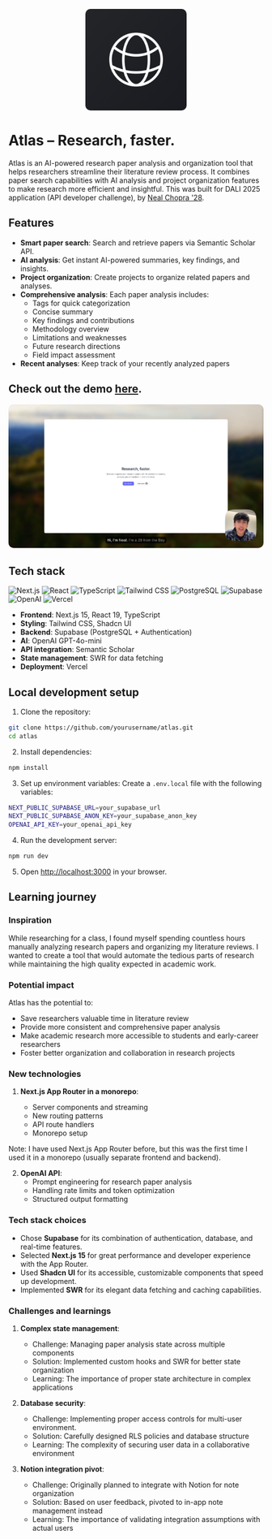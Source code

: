 <p align="center">
  <img src="/public/atlas-logo.png" alt="Atlas Logo" width="200" style="border-radius: 10px;" />
</p>

# Atlas – Research, faster.

Atlas is an AI-powered research paper analysis and organization tool that helps researchers streamline their literature review process. It combines paper search capabilities with AI analysis and project organization features to make research more efficient and insightful. This was built for DALI 2025 application (API developer challenge), by [Neal Chopra '28](https://nealchopra.com).

## Features

- **Smart paper search**: Search and retrieve papers via Semantic Scholar API.
- **AI analysis**: Get instant AI-powered summaries, key findings, and insights.
- **Project organization**: Create projects to organize related papers and analyses.
- **Comprehensive analysis**: Each paper analysis includes:
  - Tags for quick categorization
  - Concise summary
  - Key findings and contributions
  - Methodology overview
  - Limitations and weaknesses
  - Future research directions
  - Field impact assessment
- **Recent analyses**: Keep track of your recently analyzed papers

## Check out the demo [here](https://screen.studio/share/yGdgc7IE).

<p align="center">
  <img src="/public/atlas-demo-image.png" alt="Atlas Demo" width="800" style="border-radius: 10px;" />
</p>

## Tech stack

![Next.js](https://img.shields.io/badge/Next.js-000000?style=for-the-badge&logo=next.js&logoColor=white)
![React](https://img.shields.io/badge/React-61DAFB?style=for-the-badge&logo=react&logoColor=black)
![TypeScript](https://img.shields.io/badge/TypeScript-3178C6?style=for-the-badge&logo=typescript&logoColor=white)
![Tailwind CSS](https://img.shields.io/badge/Tailwind_CSS-38B2AC?style=for-the-badge&logo=tailwind-css&logoColor=white)
![PostgreSQL](https://img.shields.io/badge/PostgreSQL-4169E1?style=for-the-badge&logo=postgresql&logoColor=white)
![Supabase](https://img.shields.io/badge/Supabase-3ECF8E?style=for-the-badge&logo=supabase&logoColor=white)
![OpenAI](https://img.shields.io/badge/OpenAI-412991?style=for-the-badge&logo=openai&logoColor=white)
![Vercel](https://img.shields.io/badge/Vercel-000000?style=for-the-badge&logo=vercel&logoColor=white)

- **Frontend**: Next.js 15, React 19, TypeScript
- **Styling**: Tailwind CSS, Shadcn UI
- **Backend**: Supabase (PostgreSQL + Authentication)
- **AI**: OpenAI GPT-4o-mini
- **API integration**: Semantic Scholar
- **State management**: SWR for data fetching
- **Deployment**: Vercel

## Local development setup

1. Clone the repository:

```bash
git clone https://github.com/yourusername/atlas.git
cd atlas
```

2. Install dependencies:

```bash
npm install
```

3. Set up environment variables:
   Create a `.env.local` file with the following variables:

```bash
NEXT_PUBLIC_SUPABASE_URL=your_supabase_url
NEXT_PUBLIC_SUPABASE_ANON_KEY=your_supabase_anon_key
OPENAI_API_KEY=your_openai_api_key
```

4. Run the development server:

```bash
npm run dev
```

5. Open [http://localhost:3000](http://localhost:3000) in your browser.

## Learning journey

### Inspiration

While researching for a class, I found myself spending countless hours manually analyzing research papers and organizing my literature reviews. I wanted to create a tool that would automate the tedious parts of research while maintaining the high quality expected in academic work.

### Potential impact

Atlas has the potential to:

- Save researchers valuable time in literature review
- Provide more consistent and comprehensive paper analysis
- Make academic research more accessible to students and early-career researchers
- Foster better organization and collaboration in research projects

### New technologies

1. **Next.js App Router in a monorepo**:

   - Server components and streaming
   - New routing patterns
   - API route handlers
   - Monorepo setup

Note: I have used Next.js App Router before, but this was the first time I used it in a monorepo (usually separate frontend and backend).

2. **OpenAI API**:
   - Prompt engineering for research paper analysis
   - Handling rate limits and token optimization
   - Structured output formatting

### Tech stack choices

- Chose **Supabase** for its combination of authentication, database, and real-time features.
- Selected **Next.js 15** for great performance and developer experience with the App Router.
- Used **Shadcn UI** for its accessible, customizable components that speed up development.
- Implemented **SWR** for its elegant data fetching and caching capabilities.

### Challenges and learnings

1. **Complex state management**:

   - Challenge: Managing paper analysis state across multiple components
   - Solution: Implemented custom hooks and SWR for better state organization
   - Learning: The importance of proper state architecture in complex applications

2. **Database security**:

   - Challenge: Implementing proper access controls for multi-user environment.
   - Solution: Carefully designed RLS policies and database structure
   - Learning: The complexity of securing user data in a collaborative environment

3. **Notion integration pivot**:
   - Challenge: Originally planned to integrate with Notion for note organization
   - Solution: Based on user feedback, pivoted to in-app note management instead
   - Learning: The importance of validating integration assumptions with actual users
